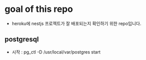 # goal of this repo

- heroku에 nestjs 프로젝트가 잘 배포되는지 확인하기 위한 repo입니다.

## postgresql

- 시작 : pg_ctl -D /usr/local/var/postgres start
